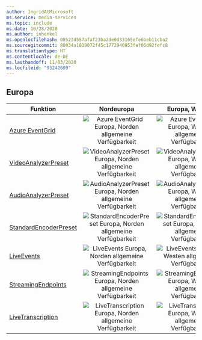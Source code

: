 ```yaml
---
author: IngridAtMicrosoft
ms.service: media-services
ms.topic: include
ms.date: 10/28/2020
ms.author: inhenkel
ms.openlocfilehash: 00523d557afaf23ba2de0d33165efe6beb11cba2
ms.sourcegitcommit: 80034a1819072f45c1772940953fef06d92fefc8
ms.translationtype: HT
ms.contentlocale: de-DE
ms.lasthandoff: 11/03/2020
ms.locfileid: "93242609"
---
```

<!--Feature availability in region-->
## <a name="europe"></a>Europa

| Funktion | Nordeuropa | Europa, Westen |
| --- | :---: | :---: |
| [Azure EventGrid](../reacting-to-media-services-events.md) |![Azure EventGrid Europa, Norden allgemeine Verfügbarkeit](../media/azure-clouds-regions/ga.svg)  |![Azure EventGrid Europa, Westen allgemeine Verfügbarkeit](../media/azure-clouds-regions/ga.svg) |
| [VideoAnalyzerPreset](../analyzing-video-audio-files-concept.md) |![VideoAnalyzerPreset Europa, Norden allgemeine Verfügbarkeit](../media/azure-clouds-regions/ga.svg)  | ![VideoAnalyzerPreset Europa, Westen allgemeine Verfügbarkeit](../media/azure-clouds-regions/ga.svg) |
| [AudioAnalyzerPreset](../analyzing-video-audio-files-concept.md) |![AudioAnalyzerPreset Europa, Norden allgemeine Verfügbarkeit](../media/azure-clouds-regions/ga.svg)  | ![AudioAnalyzerPreset Europa, Westen allgemeine Verfügbarkeit](../media/azure-clouds-regions/ga.svg) |
| [StandardEncoderPreset](../encoding-concept.md) |![StandardEncoderPreset Europa, Norden allgemeine Verfügbarkeit](../media/azure-clouds-regions/ga.svg)  | ![StandardEncoderPreset Europa, Westen allgemeine Verfügbarkeit](../media/azure-clouds-regions/ga.svg) |
| [LiveEvents](../live-streaming-overview.md) |![LiveEvents Europa, Norden allgemeine Verfügbarkeit](../media/azure-clouds-regions/ga.svg)  | ![LiveEvents Europa, Westen allgemeine Verfügbarkeit](../media/azure-clouds-regions/ga.svg) |
| [StreamingEndpoints](../streaming-endpoint-concept.md) |![StreamingEndpoints Europa, Norden allgemeine Verfügbarkeit](../media/azure-clouds-regions/ga.svg) | ![StreamingEndpoints Europa, Westen allgemeine Verfügbarkeit](../media/azure-clouds-regions/ga.svg) |
| [LiveTranscription](../live-transcription.md) |![LiveTranscription Europa, Norden allgemeine Verfügbarkeit](../media/azure-clouds-regions/ga.svg) |![LiveTranscription Europa, Westen allgemeine Verfügbarkeit](../media/azure-clouds-regions/ga.svg) |
